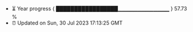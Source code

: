 - ⏳ Year progress { █████████████████▁▁▁▁▁▁▁▁▁▁▁▁▁ } 57.73 %
- ⏰ Updated on Sun, 30 Jul 2023 17:13:25 GMT

